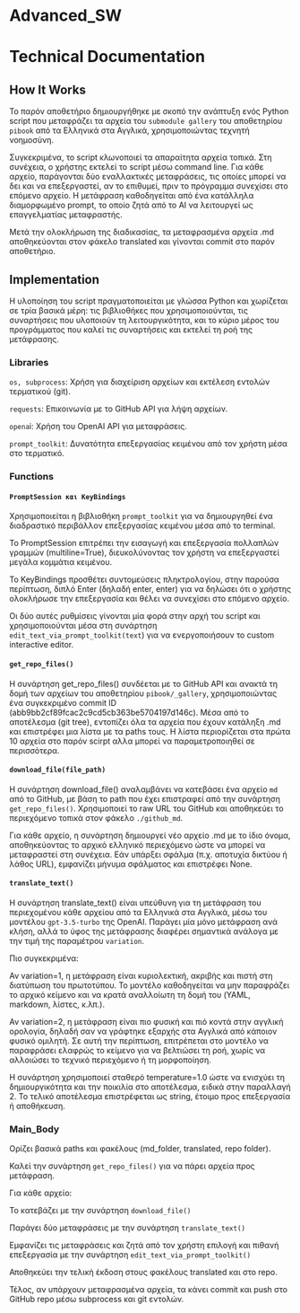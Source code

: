 # Advanced_SW

# Technical Documentation

## How It Works
Το παρόν αποθετήριο δημιουργήθηκε με σκοπό την ανάπτυξη ενός Python script που μεταφράζει τα αρχεία του `submodule gallery` του αποθετηρίου `pibook` από τα Ελληνικά στα Αγγλικά, χρησιμοποιώντας τεχνητή νοημοσύνη.

Συγκεκριμένα, το script κλωνοποιεί τα απαραίτητα αρχεία τοπικά. Στη συνέχεια, ο χρήστης εκτελεί το script μέσω command line. Για κάθε αρχείο, παράγονται δύο εναλλακτικές μεταφράσεις, τις οποίες μπορεί να δει και να επεξεργαστεί, αν το επιθυμεί, πριν το πρόγραμμα συνεχίσει στο επόμενο αρχείο. Η μετάφραση καθοδηγείται από ένα κατάλληλα διαμορφωμένο prompt, το οποίο ζητά από το AI να λειτουργεί ως επαγγελματίας μεταφραστής.

Μετά την ολοκλήρωση της διαδικασίας, τα μεταφρασμένα αρχεία .md αποθηκεύονται στον φάκελο translated και γίνονται commit στο παρόν αποθετήριο.

## Implementation
Η υλοποίηση του script πραγματοποιείται με γλώσσα Python και χωρίζεται σε τρία βασικά μέρη: τις βιβλιοθήκες που χρησιμοποιούνται, τις συναρτήσεις που υλοποιούν τη λειτουργικότητα, και το κύριο μέρος του προγράμματος που καλεί τις συναρτήσεις και εκτελεί τη ροή της μετάφρασης.

### Libraries

`os, subprocess`: Χρήση για διαχείριση αρχείων και εκτέλεση εντολών τερματικού (git).

`requests`: Επικοινωνία με το GitHub API για λήψη αρχείων.

`opena`i: Χρήση του OpenAI API για μεταφράσεις.

`prompt_toolkit`: Δυνατότητα επεξεργασίας κειμένου από τον χρήστη μέσα στο τερματικό.

### Functions

#### `PromptSession και KeyBindings`

Χρησιμοποιείται η βιβλιοθήκη `prompt_toolkit` για να δημιουργηθεί ένα διαδραστικό περιβάλλον επεξεργασίας κειμένου μέσα από το terminal.

Το PromptSession επιτρέπει την εισαγωγή και επεξεργασία πολλαπλών γραμμών (multiline=True), διευκολύνοντας τον χρήστη να επεξεργαστεί μεγάλα κομμάτια κειμένου.

Το KeyBindings προσθέτει συντομεύσεις πληκτρολογίου, στην παρούσα περίπτωση, διπλό Enter (δηλαδή enter, enter) για να δηλώσει ότι ο χρήστης ολοκλήρωσε την επεξεργασία και θέλει να συνεχίσει στο επόμενο αρχείο.

Οι δύο αυτές ρυθμίσεις γίνονται μία φορά στην αρχή του script και χρησιμοποιούνται μέσα στη συνάρτηση `edit_text_via_prompt_toolkit(text`) για να ενεργοποιήσουν το custom interactive editor.

#### `get_repo_files()`
Η συνάρτηση get_repo_files() συνδέεται με το GitHub API και ανακτά τη δομή των αρχείων του αποθετηρίου `pibook/_gallery`, χρησιμοποιώντας ένα συγκεκριμένο commit   ID (abb9bb2cf89fcac2c9cd5cb363be5704197d146c). Μέσα από το αποτέλεσμα (git tree), εντοπίζει όλα τα αρχεία που έχουν κατάληξη .md και επιστρέφει μια λίστα με τα paths τους. Η λίστα περιορίζεται στα πρώτα 10 αρχεία στο παρόν scirpt αλλα μπορεί να παραμετροποιηθεί σε περισσότερα.

#### `download_file(file_path)`
Η συνάρτηση download_file() αναλαμβάνει να κατεβάσει ένα αρχείο `md` από το GitHub, με βάση το path που έχει επιστραφεί από την συνάρτηση `get_repo_files()`. Χρησιμοποιεί το raw URL του GitHub και αποθηκεύει το περιεχόμενο τοπικά στον φάκελο `./github_md`.

Για κάθε αρχείο, η συνάρτηση δημιουργεί νέο αρχείο .md με το ίδιο όνομα, αποθηκεύοντας το αρχικό ελληνικό περιεχόμενο ώστε να μπορεί να μεταφραστεί στη συνέχεια. Εάν υπάρξει σφάλμα (π.χ. αποτυχία δικτύου ή λάθος URL), εμφανίζει μήνυμα σφάλματος και επιστρέφει None.

#### `translate_text()`
Η συνάρτηση translate_text() είναι υπεύθυνη για τη μετάφραση του περιεχομένου κάθε αρχείου από τα Ελληνικά στα Αγγλικά, μέσω του μοντέλου `gpt-3.5-turbo` της OpenAI. Παράγει μία μόνο μετάφραση ανά κλήση, αλλά το ύφος της μετάφρασης διαφέρει σημαντικά ανάλογα με την τιμή της παραμέτρου `variation`.

Πιο συγκεκριμένα:

Αν variation=1, η μετάφραση είναι κυριολεκτική, ακριβής και πιστή στη διατύπωση του πρωτοτύπου. Το μοντέλο καθοδηγείται να μην παραφράζει το αρχικό κείμενο και να κρατά αναλλοίωτη τη δομή του (YAML, markdown, λίστες, κ.λπ.).

Αν variation=2, η μετάφραση είναι πιο φυσική και πιό κοντά στην αγγλική ορολογία, δηλαδή σαν να γράφτηκε εξαρχής στα Αγγλικά από κάποιον φυσικό ομιλητή. Σε αυτή την περίπτωση, επιτρέπεται στο μοντέλο να παραφράσει ελαφρώς το κείμενο για να βελτιώσει τη ροή, χωρίς να αλλοιώσει το τεχνικό περιεχόμενο ή τη μορφοποίηση.

Η συνάρτηση χρησιμοποιεί σταθερό temperature=1.0 ώστε να ενισχύει τη δημιουργικότητα και την ποικιλία στο αποτέλεσμα, ειδικά στην παραλλαγή 2. Το τελικό αποτέλεσμα επιστρέφεται ως string, έτοιμο προς επεξεργασία ή αποθήκευση.


### Main_Body
Ορίζει βασικά paths και φακέλους (md_folder, translated, repo folder).

Καλεί την συνάρτηση `get_repo_files()` για να πάρει αρχεία προς μετάφραση.

Για κάθε αρχείο:

Το κατεβάζει με την συνάρτηση `download_file()`

Παράγει δύο μεταφράσεις με την συνάρτηση `translate_text()`

Εμφανίζει τις μεταφράσεις και ζητά από τον χρήστη επιλογή και πιθανή επεξεργασία με την συνάρτηση `edit_text_via_prompt_toolkit()`

Αποθηκεύει την τελική έκδοση στους φακέλους translated και στο repo.

Τέλος, αν υπάρχουν μεταφρασμένα αρχεία, τα κάνει commit και push στο GitHub repo μέσω subprocess και git εντολών.
